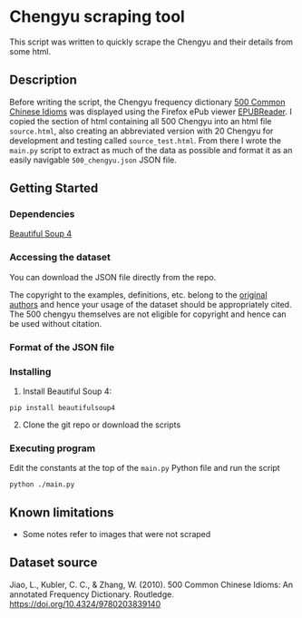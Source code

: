 # Chengyu scraping tool

This script was written to quickly scrape the Chengyu and their details from some html.   

## Description

Before writing the script, the Chengyu frequency dictionary [500 Common Chinese Idioms](https://doi.org/10.4324/9780203839140) was displayed using the Firefox ePub viewer [EPUBReader](http://www.epubread.com/). I copied the section of html containing all 500 Chengyu into an html file `source.html`, also creating an abbreviated version with 20 Chengyu for development and testing called `source_test.html`. From there I wrote the `main.py` script to extract as much of the data as possible and format it as an easily navigable `500_chengyu.json` JSON file.

## Getting Started

### Dependencies

[Beautiful Soup 4](https://www.crummy.com/software/BeautifulSoup/bs4/doc/)

### Accessing the dataset

You can download the JSON file directly from the repo.

The copyright to the examples, definitions, etc. belong to the [original authors](https://doi.org/10.4324/9780203839140) and hence your usage of the dataset should be appropriately cited. The 500 chengyu themselves are not eligible for copyright and hence can be used without citation.

### Format of the JSON file

<!-- TODO detail the format of the JSON file -->

### Installing

1. Install Beautiful Soup 4:
```
pip install beautifulsoup4
```
2. Clone the git repo or download the scripts

### Executing program

Edit the constants at the top of the `main.py` Python file and run the script
```
python ./main.py
```

## Known limitations

- Some notes refer to images that were not scraped

## Dataset source

Jiao, L., Kubler, C. C., & Zhang, W. (2010). 500 Common Chinese Idioms: An annotated Frequency Dictionary. Routledge. https://doi.org/10.4324/9780203839140